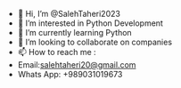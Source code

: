 - 👋 Hi, I’m @SalehTaheri2023
- 👀 I’m interested in Python Development
- 🌱 I’m currently learning Python
- 💞️ I’m looking to collaborate on companies
- 📫 How to reach me :
- Email:salehtaheri20@gmail.com
- Whats App: +989031019673
<!---
SalehTaheri2023/SalehTaheri2023 is a ✨ special ✨ repository because its `README.md` (this file) appears on your GitHub profile.
You can click the Preview link to take a look at your changes.
--->
